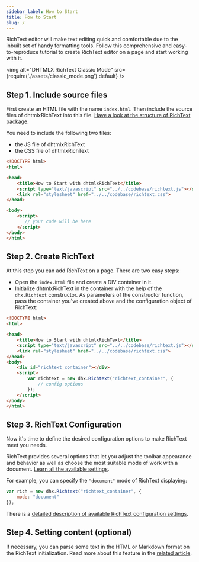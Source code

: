 ```yaml
---
sidebar_label: How to Start
title: How to Start
slug: /
---
```


RichText editor will make text editing quick and comfortable due to the inbuilt set of handy formatting tools.
Follow this comprehensive and easy-to-reproduce tutorial to create RichText editor on a page and start working with it.

 <img alt="DHTMLX RichText Classic Mode" src={require('./assets/classic_mode.png').default} />

Step 1. Include source files
--------------------------

First create an HTML file with the name `index.html`. Then include the source files of dhtmlxRichText into this file. 
[Have a look at the structure of RichText package](guides/initialization.md#including-source-files).

You need to include the following two files:

- the JS file of dhtmlxRichText
- the CSS file of dhtmlxRichText

~~~html title="index.html"
<!DOCTYPE html>
<html>

<head>
	<title>How to Start with dhtmlxRichText</title>
	<script type="text/javascript" src="../../codebase/richtext.js"></script>
	<link rel="stylesheet" href="../../codebase/richtext.css">
</head>

<body>
	<script>
       // your code will be here
	</script>
</body>
</html>
~~~

Step 2. Create RichText
--------------------------

At this step you can add RichText on a page. There are two easy steps:

- Open the `index.html` file and create a DIV container in it.
- Initialize dhtmlxRichText in the container with the help of the `dhx.Richtext` constructor. As parameters of the constructor function, pass the container you've created above and the configuration object of RichText:

~~~html title="index.html"
<!DOCTYPE html>
<html>

<head>
	<title>How to Start with dhtmlxRichText</title>
	<script type="text/javascript" src="../../codebase/richtext.js"></script>
	<link rel="stylesheet" href="../../codebase/richtext.css">
</head>
<body>
	<div id="richtext_container"></div>
	<script>
        var richtext = new dhx.Richtext("richtext_container", {
			// config options
		});
	</script>
</body>
</html>
~~~

Step 3. RichText Configuration
------------------------------

Now it's time to define the desired configuration options to make RichText meet you needs.

RichText provides several options that let you adjust the toolbar appearance and behavior as well as choose the most suitable mode of work with a document. [Learn all the available settings](api/properties.md).

For example, you can specify the `"document"` mode of RichText displaying:

~~~js
var rich = new dhx.Richtext("richtext_container", {
	mode: "document"
});
~~~

There is a [detailed description of available RichText configuration settings](guides/configuration.md). 

Step 4. Setting content (optional)
-------------------------

If necessary, you can parse some text in the HTML or Markdown format on the RichText initialization. Read more about this feature in the [related article](guides/loading_data.md).


<!-- What's Next todo  -->
<!-- -------------- -->

<!-- Well, that's all. You can start working with texts in the RichText editor you've just created. 

If you're still eager to continue investigating the structure and backstage of dhtmlxRichText, these are the materials you will be interested in:

- overview.md
- guides.md
- api/refs/richtext.md -->
